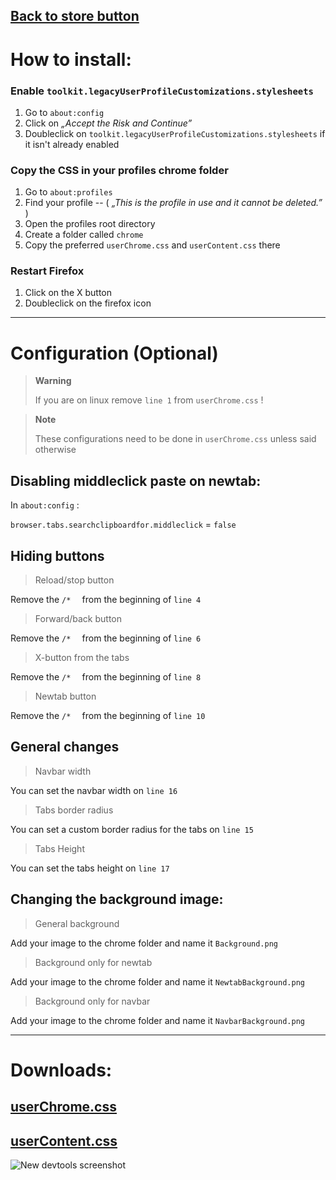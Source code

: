 ## [Back to store button](https://firefoxcss-store.github.io/)

# How to install:

### Enable `toolkit.legacyUserProfileCustomizations.stylesheets`
1. Go to `about:config`
2. Click on *„Accept the Risk and Continue”*
3. Doubleclick on `toolkit.legacyUserProfileCustomizations.stylesheets` if it isn't already enabled

### Copy the CSS in your profiles chrome folder
1. Go to `about:profiles`
2. Find your profile  --  ( *„This is the profile in use and it cannot be deleted.”* )
3. Open the profiles root directory
4. Create a folder called `chrome`
5. Copy the preferred `userChrome.css` and `userContent.css` there

### Restart Firefox
1. Click on the X button
2. Doubleclick on the firefox icon

***
# Configuration (Optional)

> **Warning**
> 
> If you are on linux remove `line 1` from `userChrome.css` !

> **Note**
>
> These configurations need to be done in `userChrome.css` unless said otherwise

## Disabling middleclick paste on newtab:
In `about:config` :

`browser.tabs.searchclipboardfor.middleclick` = `false`

## Hiding buttons

> Reload/stop button

Remove the `/*  ` from the beginning of `line 4`

> Forward/back button

Remove the `/*  ` from the beginning of `line 6`

> X-button from the tabs

Remove the `/*  ` from the beginning of `line 8`

> Newtab button

Remove the `/*  ` from the beginning of `line 10`

## General changes
> Navbar width

You can set the navbar width on `line 16`

> Tabs border radius

You can set a custom border radius for the tabs on `line 15`

> Tabs Height

You can set the tabs height on `line 17`

## Changing the background image:
> General background

Add your image to the chrome folder and name it `Background.png`

> Background only for newtab

Add your image to the chrome folder and name it `NewtabBackground.png`

> Background only for navbar

Add your image to the chrome folder and name it `NavbarBackground.png`

***

# Downloads:
## [userChrome.css](https://github.com/Bali10050/FirefoxCSS/releases/download/MainRelease/userChrome.css)
## [userContent.css ](https://github.com/Bali10050/FirefoxCSS/releases/download/MainRelease/userContent.css)

![New devtools screenshot](https://github.com/Bali10050/FirefoxCSS/assets/110120798/8c0ca262-dda8-41bb-8cde-7d0208dcb979)

